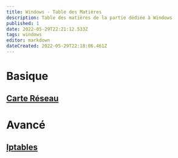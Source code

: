 ```yaml
---
title: Windows - Table des Matières
description: Table des matières de la partie dédiée à Windows
published: 1
date: 2022-05-29T22:21:12.533Z
tags: windows
editor: markdown
dateCreated: 2022-05-29T22:18:06.461Z
---
```




# Basique
## [Carte Réseau](/linux/carte-réseau)
# Avancé
## [Iptables](/linux/iptables)
